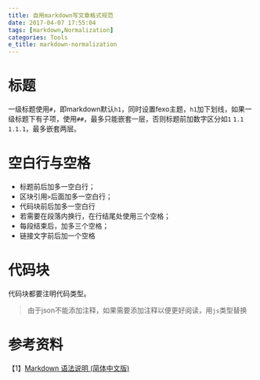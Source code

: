 ```yaml
---
title: 自用markdown写文章格式规范
date: 2017-04-07 17:55:04
tags: [markdown,Normalization]
categories: Tools
e_title: markdown-normalization
---
```


# 标题

一级标题使用`#`，即markdown默认`h1`，同时设置fexo主题，`h1`加下划线，如果一级标题下有子项，使用`##`，最多只能嵌套一层，否则标题前加数字区分如`1` `1.1` `1.1.1`，最多嵌套两层。

# 空白行与空格

- 标题前后加多一空白行；   
- 区块引用`>`后面加多一空白行；   
- 代码块前后加多一空白行   
- 若需要在段落内换行，在行结尾处使用三个空格；   
- 每段结束后，加多三个空格；   
- 链接文字前后加一个空格   

# 代码块

代码块都要注明代码类型。   
> 由于json不能添加注释，如果需要添加注释以便更好阅读，用`js`类型替换

# 参考资料

【1】[Markdown 语法说明 (简体中文版)](http://wowubuntu.com/markdown/)   
